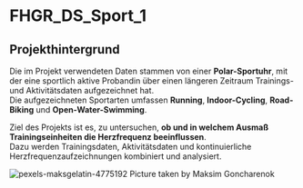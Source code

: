 # FHGR_DS_Sport_1

## Projekthintergrund

Die im Projekt verwendeten Daten stammen von einer **Polar-Sportuhr**, mit der eine sportlich aktive Probandin über einen längeren Zeitraum Trainings- und Aktivitätsdaten aufgezeichnet hat.  
Die aufgezeichneten Sportarten umfassen **Running**, **Indoor-Cycling**, **Road-Biking** und **Open-Water-Swimming**.  

Ziel des Projekts ist es, zu untersuchen, **ob und in welchem Ausmaß Trainingseinheiten die Herzfrequenz beeinflussen**.  
Dazu werden Trainingsdaten, Aktivitätsdaten und kontinuierliche Herzfrequenzaufzeichnungen kombiniert und analysiert.

![pexels-maksgelatin-4775192](https://github.com/user-attachments/assets/8fa349dc-9aee-4a1c-b809-e8538b3213a9)
Picture taken by Maksim Goncharenok
